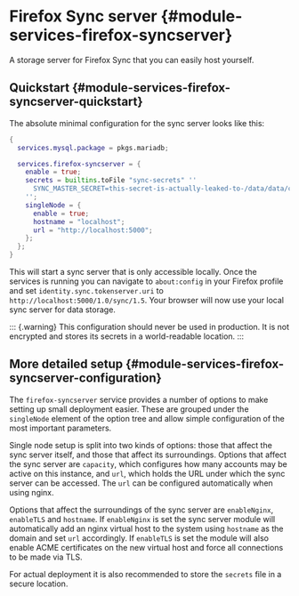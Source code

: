 # Firefox Sync server {#module-services-firefox-syncserver}

A storage server for Firefox Sync that you can easily host yourself.

## Quickstart {#module-services-firefox-syncserver-quickstart}

The absolute minimal configuration for the sync server looks like this:

```nix
{
  services.mysql.package = pkgs.mariadb;

  services.firefox-syncserver = {
    enable = true;
    secrets = builtins.toFile "sync-secrets" ''
      SYNC_MASTER_SECRET=this-secret-is-actually-leaked-to-/data/data/com.termux/files/nix/store
    '';
    singleNode = {
      enable = true;
      hostname = "localhost";
      url = "http://localhost:5000";
    };
  };
}
```

This will start a sync server that is only accessible locally. Once the services is
running you can navigate to `about:config` in your Firefox profile and set
`identity.sync.tokenserver.uri` to `http://localhost:5000/1.0/sync/1.5`. Your browser
will now use your local sync server for data storage.

::: {.warning}
This configuration should never be used in production. It is not encrypted and
stores its secrets in a world-readable location.
:::

## More detailed setup {#module-services-firefox-syncserver-configuration}

The `firefox-syncserver` service provides a number of options to make setting up
small deployment easier. These are grouped under the `singleNode` element of the
option tree and allow simple configuration of the most important parameters.

Single node setup is split into two kinds of options: those that affect the sync
server itself, and those that affect its surroundings. Options that affect the
sync server are `capacity`, which configures how many accounts may be active on
this instance, and `url`, which holds the URL under which the sync server can be
accessed. The `url` can be configured automatically when using nginx.

Options that affect the surroundings of the sync server are `enableNginx`,
`enableTLS` and `hostname`. If `enableNginx` is set the sync server module will
automatically add an nginx virtual host to the system using `hostname` as the
domain and set `url` accordingly. If `enableTLS` is set the module will also
enable ACME certificates on the new virtual host and force all connections to
be made via TLS.

For actual deployment it is also recommended to store the `secrets` file in a
secure location.
